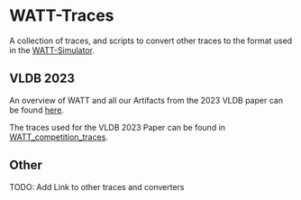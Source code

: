 # WATT-Traces

A collection of traces, and scripts to convert other traces to the format used in the [WATT-Simulator](https://github.com/itodnerd/WATT-simulate).

## VLDB 2023

An overview of WATT and all our Artifacts from the 2023 VLDB paper can be found [here](https://github.com/leanstore/leanstore/blob/WATT/README.md).

The traces used for the VLDB 2023 Paper can be found in [WATT_competition_traces](https://github.com/itodnerd/WATT-traces/tree/main/WATT_competition_traces).

## Other

TODO: Add Link to other traces and converters
